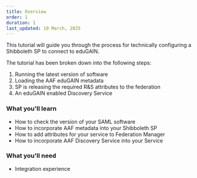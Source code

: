 ```yaml
---
title: Overview
order: 1
duration: 1
last_updated: 10 March, 2025
---
```


This tutorial will guide you through the process for technically configuring a Shibboleth SP to connect to eduGAIN. 

The tutorial has been broken down into the following steps:
1. Running the latest version of software
1. Loading the AAF eduGAIN metadata
1. SP is releasing the required R&S attributes to the federation
1. An eduGAIN enabled Discovery Service

### What you'll learn

- How to check the version of your SAML software
- How to incorporate AAF metadata into your Shibboleth SP
- How to add attributes for your service to Federation Manager
- How to incorporate AAF Discovery Service into your Service

### What you'll need

- Integration experience
